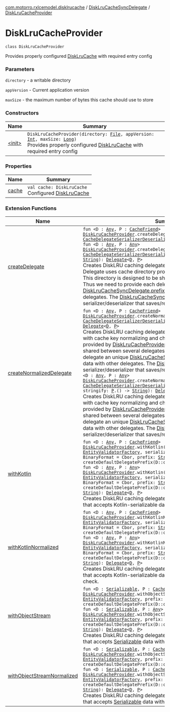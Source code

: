 [com.motorro.rxlcemodel.disklrucache](../../index.md) / [DiskLruCacheSyncDelegate](../index.md) / [DiskLruCacheProvider](./index.md)

# DiskLruCacheProvider

`class DiskLruCacheProvider`

Provides properly configured [DiskLruCache](#) with required entry config

### Parameters

`directory` - a writable directory

`appVersion` - Current application version

`maxSize` - the maximum number of bytes this cache should use to store

### Constructors

| Name | Summary |
|---|---|
| [&lt;init&gt;](-init-.md) | `DiskLruCacheProvider(directory: `[`File`](http://docs.oracle.com/javase/6/docs/api/java/io/File.html)`, appVersion: `[`Int`](https://kotlinlang.org/api/latest/jvm/stdlib/kotlin/-int/index.html)`, maxSize: `[`Long`](https://kotlinlang.org/api/latest/jvm/stdlib/kotlin/-long/index.html)`)`<br>Provides properly configured [DiskLruCache](#) with required entry config |

### Properties

| Name | Summary |
|---|---|
| [cache](cache.md) | `val cache: DiskLruCache`<br>Configured [DiskLruCache](#) |

### Extension Functions

| Name | Summary |
|---|---|
| [createDelegate](../../create-delegate.md) | `fun <D : `[`Any`](https://kotlinlang.org/api/latest/jvm/stdlib/kotlin/-any/index.html)`, P : `[`CacheFriend`](../../../com.motorro.rxlcemodel.base.service/-cache-friend/index.md)`> `[`DiskLruCacheProvider`](./index.md)`.createDelegate(prefix: `[`String`](https://kotlinlang.org/api/latest/jvm/stdlib/kotlin/-string/index.html)`, sd: `[`CacheDelegateSerializerDeserializer`](../../../com.motorro.rxlcemodel.base.service/-cache-delegate-serializer-deserializer/index.md)`<`[`D`](../../create-delegate.md#D)`>): `[`Delegate`](../../../com.motorro.rxlcemodel.base.service/-sync-delegate-cache-service/-delegate/index.md)`<`[`D`](../../create-delegate.md#D)`, `[`P`](../../create-delegate.md#P)`>`<br>`fun <D : `[`Any`](https://kotlinlang.org/api/latest/jvm/stdlib/kotlin/-any/index.html)`, P : `[`Any`](https://kotlinlang.org/api/latest/jvm/stdlib/kotlin/-any/index.html)`> `[`DiskLruCacheProvider`](./index.md)`.createDelegate(prefix: `[`String`](https://kotlinlang.org/api/latest/jvm/stdlib/kotlin/-string/index.html)`, sd: `[`CacheDelegateSerializerDeserializer`](../../../com.motorro.rxlcemodel.base.service/-cache-delegate-serializer-deserializer/index.md)`<`[`D`](../../create-delegate.md#D)`>, stringify: `[`P`](../../create-delegate.md#P)`.() -> `[`String`](https://kotlinlang.org/api/latest/jvm/stdlib/kotlin/-string/index.html)`): `[`Delegate`](../../../com.motorro.rxlcemodel.base.service/-sync-delegate-cache-service/-delegate/index.md)`<`[`D`](../../create-delegate.md#D)`, `[`P`](../../create-delegate.md#P)`>`<br>Creates DiskLRU caching delegate for [SyncDelegateCacheService](../../../com.motorro.rxlcemodel.base.service/-sync-delegate-cache-service/index.md) Delegate uses cache directory provided by [DiskLruCacheProvider](./index.md). This directory is designed to be shared between several delegates. Thus we need to provide each delegate an unique [DiskLruCacheSyncDelegate.prefix](#) to not to mix data with other delegates. The [DiskLruCacheSyncDelegate.sd](#) is a serializer/deserializer that saves/restores entity from file streams. |
| [createNormalizedDelegate](../../create-normalized-delegate.md) | `fun <D : `[`Any`](https://kotlinlang.org/api/latest/jvm/stdlib/kotlin/-any/index.html)`, P : `[`CacheFriend`](../../../com.motorro.rxlcemodel.base.service/-cache-friend/index.md)`> `[`DiskLruCacheProvider`](./index.md)`.createNormalizedDelegate(prefix: `[`String`](https://kotlinlang.org/api/latest/jvm/stdlib/kotlin/-string/index.html)`, sd: `[`CacheDelegateSerializerDeserializer`](../../../com.motorro.rxlcemodel.base.service/-cache-delegate-serializer-deserializer/index.md)`<`[`DataWithCacheKey`](../../../com.motorro.rxlcemodel.base.service/-data-with-cache-key/index.md)`<`[`D`](../../create-normalized-delegate.md#D)`>>): `[`Delegate`](../../../com.motorro.rxlcemodel.base.service/-sync-delegate-cache-service/-delegate/index.md)`<`[`D`](../../create-normalized-delegate.md#D)`, `[`P`](../../create-normalized-delegate.md#P)`>`<br>Creates DiskLRU caching delegate for [SyncDelegateCacheService](../../../com.motorro.rxlcemodel.base.service/-sync-delegate-cache-service/index.md) with cache key normalizing and check. Delegate uses cache directory provided by [DiskLruCacheProvider](./index.md). This directory is designed to be shared between several delegates. Thus we need to provide each delegate an unique [DiskLruCacheSyncDelegate.prefix](#) to not to mix data with other delegates. The [DiskLruCacheSyncDelegate.sd](#) is a serializer/deserializer that saves/restores entity from file streams.`fun <D : `[`Any`](https://kotlinlang.org/api/latest/jvm/stdlib/kotlin/-any/index.html)`, P : `[`Any`](https://kotlinlang.org/api/latest/jvm/stdlib/kotlin/-any/index.html)`> `[`DiskLruCacheProvider`](./index.md)`.createNormalizedDelegate(prefix: `[`String`](https://kotlinlang.org/api/latest/jvm/stdlib/kotlin/-string/index.html)`, sd: `[`CacheDelegateSerializerDeserializer`](../../../com.motorro.rxlcemodel.base.service/-cache-delegate-serializer-deserializer/index.md)`<`[`DataWithCacheKey`](../../../com.motorro.rxlcemodel.base.service/-data-with-cache-key/index.md)`<`[`D`](../../create-normalized-delegate.md#D)`>>, stringify: `[`P`](../../create-normalized-delegate.md#P)`.() -> `[`String`](https://kotlinlang.org/api/latest/jvm/stdlib/kotlin/-string/index.html)`): `[`Delegate`](../../../com.motorro.rxlcemodel.base.service/-sync-delegate-cache-service/-delegate/index.md)`<`[`D`](../../create-normalized-delegate.md#D)`, `[`P`](../../create-normalized-delegate.md#P)`>`<br>Creates DiskLRU caching delegate for [SyncDelegateCacheService](../../../com.motorro.rxlcemodel.base.service/-sync-delegate-cache-service/index.md) with cache key normalizing and check Delegate uses cache directory provided by [DiskLruCacheProvider](./index.md). This directory is designed to be shared between several delegates. Thus we need to provide each delegate an unique [DiskLruCacheSyncDelegate.prefix](#) to not to mix data with other delegates. The [DiskLruCacheSyncDelegate.sd](#) is a serializer/deserializer that saves/restores entity from file streams. |
| [withKotlin](../../../com.motorro.rxlcemodel.kserializer/with-kotlin.md) | `fun <D : `[`Any`](https://kotlinlang.org/api/latest/jvm/stdlib/kotlin/-any/index.html)`, P : `[`CacheFriend`](../../../com.motorro.rxlcemodel.base.service/-cache-friend/index.md)`> `[`DiskLruCacheProvider`](./index.md)`.withKotlin(validatorFactory: `[`EntityValidatorFactory`](../../../com.motorro.rxlcemodel.base.entity/-entity-validator-factory/index.md)`, serializer: KSerializer<`[`D`](../../../com.motorro.rxlcemodel.kserializer/with-kotlin.md#D)`>, binaryFormat: BinaryFormat = Cbor, prefix: `[`String`](https://kotlinlang.org/api/latest/jvm/stdlib/kotlin/-string/index.html)` = createDefaultDelegatePrefix(D::class.java)): `[`Delegate`](../../../com.motorro.rxlcemodel.base.service/-sync-delegate-cache-service/-delegate/index.md)`<`[`D`](../../../com.motorro.rxlcemodel.kserializer/with-kotlin.md#D)`, `[`P`](../../../com.motorro.rxlcemodel.kserializer/with-kotlin.md#P)`>`<br>`fun <D : `[`Any`](https://kotlinlang.org/api/latest/jvm/stdlib/kotlin/-any/index.html)`, P : `[`Any`](https://kotlinlang.org/api/latest/jvm/stdlib/kotlin/-any/index.html)`> `[`DiskLruCacheProvider`](./index.md)`.withKotlin(validatorFactory: `[`EntityValidatorFactory`](../../../com.motorro.rxlcemodel.base.entity/-entity-validator-factory/index.md)`, serializer: KSerializer<`[`D`](../../../com.motorro.rxlcemodel.kserializer/with-kotlin.md#D)`>, binaryFormat: BinaryFormat = Cbor, prefix: `[`String`](https://kotlinlang.org/api/latest/jvm/stdlib/kotlin/-string/index.html)` = createDefaultDelegatePrefix(D::class.java), stringify: `[`P`](../../../com.motorro.rxlcemodel.kserializer/with-kotlin.md#P)`.() -> `[`String`](https://kotlinlang.org/api/latest/jvm/stdlib/kotlin/-string/index.html)`): `[`Delegate`](../../../com.motorro.rxlcemodel.base.service/-sync-delegate-cache-service/-delegate/index.md)`<`[`D`](../../../com.motorro.rxlcemodel.kserializer/with-kotlin.md#D)`, `[`P`](../../../com.motorro.rxlcemodel.kserializer/with-kotlin.md#P)`>`<br>Creates DiskLRU caching delegate for [SyncDelegateCacheService](../../../com.motorro.rxlcemodel.base.service/-sync-delegate-cache-service/index.md) that accepts Kotlin-serializable data |
| [withKotlinNormalized](../../../com.motorro.rxlcemodel.kserializer/with-kotlin-normalized.md) | `fun <D : `[`Any`](https://kotlinlang.org/api/latest/jvm/stdlib/kotlin/-any/index.html)`, P : `[`CacheFriend`](../../../com.motorro.rxlcemodel.base.service/-cache-friend/index.md)`> `[`DiskLruCacheProvider`](./index.md)`.withKotlinNormalized(validatorFactory: `[`EntityValidatorFactory`](../../../com.motorro.rxlcemodel.base.entity/-entity-validator-factory/index.md)`, serializer: KSerializer<`[`D`](../../../com.motorro.rxlcemodel.kserializer/with-kotlin-normalized.md#D)`>, binaryFormat: BinaryFormat = Cbor, prefix: `[`String`](https://kotlinlang.org/api/latest/jvm/stdlib/kotlin/-string/index.html)` = createDefaultDelegatePrefix(D::class.java)): `[`Delegate`](../../../com.motorro.rxlcemodel.base.service/-sync-delegate-cache-service/-delegate/index.md)`<`[`D`](../../../com.motorro.rxlcemodel.kserializer/with-kotlin-normalized.md#D)`, `[`P`](../../../com.motorro.rxlcemodel.kserializer/with-kotlin-normalized.md#P)`>`<br>`fun <D : `[`Any`](https://kotlinlang.org/api/latest/jvm/stdlib/kotlin/-any/index.html)`, P : `[`Any`](https://kotlinlang.org/api/latest/jvm/stdlib/kotlin/-any/index.html)`> `[`DiskLruCacheProvider`](./index.md)`.withKotlinNormalized(validatorFactory: `[`EntityValidatorFactory`](../../../com.motorro.rxlcemodel.base.entity/-entity-validator-factory/index.md)`, serializer: KSerializer<`[`D`](../../../com.motorro.rxlcemodel.kserializer/with-kotlin-normalized.md#D)`>, binaryFormat: BinaryFormat = Cbor, prefix: `[`String`](https://kotlinlang.org/api/latest/jvm/stdlib/kotlin/-string/index.html)` = createDefaultDelegatePrefix(D::class.java), stringify: `[`P`](../../../com.motorro.rxlcemodel.kserializer/with-kotlin-normalized.md#P)`.() -> `[`String`](https://kotlinlang.org/api/latest/jvm/stdlib/kotlin/-string/index.html)`): `[`Delegate`](../../../com.motorro.rxlcemodel.base.service/-sync-delegate-cache-service/-delegate/index.md)`<`[`D`](../../../com.motorro.rxlcemodel.kserializer/with-kotlin-normalized.md#D)`, `[`P`](../../../com.motorro.rxlcemodel.kserializer/with-kotlin-normalized.md#P)`>`<br>Creates DiskLRU caching delegate for [SyncDelegateCacheService](../../../com.motorro.rxlcemodel.base.service/-sync-delegate-cache-service/index.md) that accepts Kotlin-serializable data with cache key normalizing and check. |
| [withObjectStream](../../with-object-stream.md) | `fun <D : `[`Serializable`](http://docs.oracle.com/javase/6/docs/api/java/io/Serializable.html)`, P : `[`CacheFriend`](../../../com.motorro.rxlcemodel.base.service/-cache-friend/index.md)`> `[`DiskLruCacheProvider`](./index.md)`.withObjectStream(validatorFactory: `[`EntityValidatorFactory`](../../../com.motorro.rxlcemodel.base.entity/-entity-validator-factory/index.md)`, prefix: `[`String`](https://kotlinlang.org/api/latest/jvm/stdlib/kotlin/-string/index.html)` = createDefaultDelegatePrefix(D::class.java)): `[`Delegate`](../../../com.motorro.rxlcemodel.base.service/-sync-delegate-cache-service/-delegate/index.md)`<`[`D`](../../with-object-stream.md#D)`, `[`P`](../../with-object-stream.md#P)`>`<br>`fun <D : `[`Serializable`](http://docs.oracle.com/javase/6/docs/api/java/io/Serializable.html)`, P : `[`Any`](https://kotlinlang.org/api/latest/jvm/stdlib/kotlin/-any/index.html)`> `[`DiskLruCacheProvider`](./index.md)`.withObjectStream(validatorFactory: `[`EntityValidatorFactory`](../../../com.motorro.rxlcemodel.base.entity/-entity-validator-factory/index.md)`, prefix: `[`String`](https://kotlinlang.org/api/latest/jvm/stdlib/kotlin/-string/index.html)` = createDefaultDelegatePrefix(D::class.java), stringify: `[`P`](../../with-object-stream.md#P)`.() -> `[`String`](https://kotlinlang.org/api/latest/jvm/stdlib/kotlin/-string/index.html)`): `[`Delegate`](../../../com.motorro.rxlcemodel.base.service/-sync-delegate-cache-service/-delegate/index.md)`<`[`D`](../../with-object-stream.md#D)`, `[`P`](../../with-object-stream.md#P)`>`<br>Creates DiskLRU caching delegate for [SyncDelegateCacheService](../../../com.motorro.rxlcemodel.base.service/-sync-delegate-cache-service/index.md) that accepts [Serializable](http://docs.oracle.com/javase/6/docs/api/java/io/Serializable.html) data with cache key normalizing and check |
| [withObjectStreamNormalized](../../with-object-stream-normalized.md) | `fun <D : `[`Serializable`](http://docs.oracle.com/javase/6/docs/api/java/io/Serializable.html)`, P : `[`CacheFriend`](../../../com.motorro.rxlcemodel.base.service/-cache-friend/index.md)`> `[`DiskLruCacheProvider`](./index.md)`.withObjectStreamNormalized(validatorFactory: `[`EntityValidatorFactory`](../../../com.motorro.rxlcemodel.base.entity/-entity-validator-factory/index.md)`, prefix: `[`String`](https://kotlinlang.org/api/latest/jvm/stdlib/kotlin/-string/index.html)` = createDefaultDelegatePrefix(D::class.java)): `[`Delegate`](../../../com.motorro.rxlcemodel.base.service/-sync-delegate-cache-service/-delegate/index.md)`<`[`D`](../../with-object-stream-normalized.md#D)`, `[`P`](../../with-object-stream-normalized.md#P)`>`<br>`fun <D : `[`Serializable`](http://docs.oracle.com/javase/6/docs/api/java/io/Serializable.html)`, P : `[`CacheFriend`](../../../com.motorro.rxlcemodel.base.service/-cache-friend/index.md)`> `[`DiskLruCacheProvider`](./index.md)`.withObjectStreamNormalized(validatorFactory: `[`EntityValidatorFactory`](../../../com.motorro.rxlcemodel.base.entity/-entity-validator-factory/index.md)`, prefix: `[`String`](https://kotlinlang.org/api/latest/jvm/stdlib/kotlin/-string/index.html)` = createDefaultDelegatePrefix(D::class.java), stringify: `[`P`](../../with-object-stream-normalized.md#P)`.() -> `[`String`](https://kotlinlang.org/api/latest/jvm/stdlib/kotlin/-string/index.html)`): `[`Delegate`](../../../com.motorro.rxlcemodel.base.service/-sync-delegate-cache-service/-delegate/index.md)`<`[`D`](../../with-object-stream-normalized.md#D)`, `[`P`](../../with-object-stream-normalized.md#P)`>`<br>Creates DiskLRU caching delegate for [SyncDelegateCacheService](../../../com.motorro.rxlcemodel.base.service/-sync-delegate-cache-service/index.md) that accepts [Serializable](http://docs.oracle.com/javase/6/docs/api/java/io/Serializable.html) data with cache key normalizing and check. |
